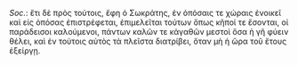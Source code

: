 

*Soc.*: ἔτι δὲ πρὸς τούτοις, ἔφη ὁ Σωκράτης, ἐν ὁπόσαις τε χώραις ἐνοικεῖ καὶ εἰς ὁπόσας ἐπιστρέφεται, ἐπιμελεῖται τούτων ὅπως κῆποί τε ἔσονται, οἱ παράδεισοι καλούμενοι, πάντων καλῶν τε κἀγαθῶν μεστοὶ ὅσα ἡ γῆ φύειν θέλει, καὶ ἐν τούτοις αὐτὸς τὰ πλεῖστα διατρίβει, ὅταν μὴ ἡ ὥρα τοῦ ἔτους ἐξείργῃ.